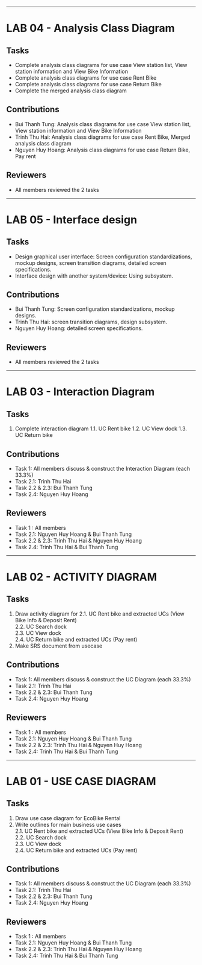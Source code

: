 
---

# LAB 04 - Analysis Class Diagram
## Tasks
* Complete analysis class diagrams for use case View station list, View station information and View Bike Information
* Complete analysis class diagrams for use case Rent Bike
* Complete analysis class diagrams for use case Return Bike
* Complete the merged analysis class diagram

## Contributions
* Bui Thanh Tung: Analysis class diagrams for use case View station list, View station information and View Bike Information
* Trinh Thu Hai: Analysis class diagrams for use case Rent Bike, Merged analysis class diagram
* Nguyen Huy Hoang: Analysis class diagrams for use case Return Bike, Pay rent

## Reviewers
  * All members reviewed the 2 tasks

---

# LAB 05 - Interface design
## Tasks
* Design graphical user interface: Screen configuration standardizations, mockup designs, screen transition diagrams, detailed screen specifications.
* Interface design with another system/device: Using subsystem.

## Contributions
* Bui Thanh Tung: Screen configuration standardizations, mockup designs.
* Trinh Thu Hai: screen transition diagrams, design subsystem.
* Nguyen Huy Hoang: detailed screen specifications.

## Reviewers
  * All members reviewed the 2 tasks

---

# LAB 03 - Interaction Diagram
## Tasks
1. Complete interaction diagram
    1.1. UC Rent bike
    1.2. UC View dock
    1.3. UC Return bike
## Contributions
  - Task 1: All members discuss & construct the Interaction Diagram (each 33.3%)
  - Task 2.1: Trinh Thu Hai
  - Task 2.2 & 2.3: Bui Thanh Tung
  - Task 2.4: Nguyen Huy Hoang
## Reviewers
  - Task 1 : All members
  - Task 2.1: Nguyen Huy Hoang & Bui Thanh Tung
  - Task 2.2 & 2.3: Trinh Thu Hai & Nguyen Huy Hoang
  - Task 2.4: Trinh Thu Hai & Bui Thanh Tung

---

# LAB 02 - ACTIVITY DIAGRAM
## Tasks
1. Draw activity diagram for
    2.1. UC Rent bike and extracted UCs (View Bike Info & Deposit Rent)  
    2.2. UC Search dock   
    2.3. UC View dock  
    2.4. UC Return bike and extracted UCs (Pay rent)
2. Make SRS document from usecase

## Contributions
  - Task 1: All members discuss & construct the UC Diagram (each 33.3%)
  - Task 2.1: Trinh Thu Hai
  - Task 2.2 & 2.3: Bui Thanh Tung
  - Task 2.4: Nguyen Huy Hoang
## Reviewers
  - Task 1 : All members
  - Task 2.1: Nguyen Huy Hoang & Bui Thanh Tung
  - Task 2.2 & 2.3: Trinh Thu Hai & Nguyen Huy Hoang
  - Task 2.4: Trinh Thu Hai & Bui Thanh Tung

---

# LAB 01 - USE CASE DIAGRAM
## Tasks
1. Draw use case diagram for EcoBike Rental
2. Write outlines for main business use cases  
    2.1. UC Rent bike and extracted UCs (View Bike Info & Deposit Rent)  
    2.2. UC Search dock   
    2.3. UC View dock  
    2.4. UC Return bike and extracted UCs (Pay rent)  
## Contributions
  - Task 1: All members discuss & construct the UC Diagram (each 33.3%)
  - Task 2.1: Trinh Thu Hai
  - Task 2.2 & 2.3: Bui Thanh Tung
  - Task 2.4: Nguyen Huy Hoang
## Reviewers
  - Task 1 : All members
  - Task 2.1: Nguyen Huy Hoang & Bui Thanh Tung
  - Task 2.2 & 2.3: Trinh Thu Hai & Nguyen Huy Hoang
  - Task 2.4: Trinh Thu Hai & Bui Thanh Tung
